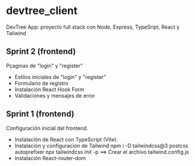 # devtree_client

DevTree App: proyecto full stack con Node, Express, TypeSript, React y Tailwind


## Sprint 2 (frontend)

Pçaginas de "login" y "register"

* Estilos iniciales de "login" y "register"
* Formulario de registro
* Instalación React Hook Form
* Validaciones y mensajes de error


## Sprint 1 (frontend)

Configuración inicial del frontend.

* Instalación de React con TypeScript (Vite).
* Instalación y configuración de Tailwind
  npm i -D tailwindcss@3 postcss autoprefixer
  npx tailwindcss init -p ==> Crear el archivo tailwind.config.js
* Instalación React-router-dom
  